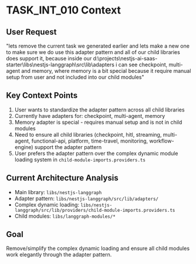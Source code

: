 # TASK_INT_010 Context

## User Request

"lets remove the current task we generated earlier and lets make a new one to make sure we do use this adapter pattern and all of our child libraries does support it, because inside our d:\projects\nestjs-ai-saas-starter\libs\nestjs-langgraph\src\lib\adapters i can see checkpoint, multi-agent and memory, where memory is a bit special because it require manual setup from user and not included into our child modules"

## Key Context Points

1. User wants to standardize the adapter pattern across all child libraries
2. Currently have adapters for: checkpoint, multi-agent, memory
3. Memory adapter is special - requires manual setup and is not in child modules
4. Need to ensure all child libraries (checkpoint, hitl, streaming, multi-agent, functional-api, platform, time-travel, monitoring, workflow-engine) support the adapter pattern
5. User prefers the adapter pattern over the complex dynamic module loading system in `child-module-imports.providers.ts`

## Current Architecture Analysis

- Main library: `libs/nestjs-langgraph`
- Adapter pattern: `libs/nestjs-langgraph/src/lib/adapters/`
- Complex dynamic loading: `libs/nestjs-langgraph/src/lib/providers/child-module-imports.providers.ts`
- Child modules: `libs/langgraph-modules/*`

## Goal

Remove/simplify the complex dynamic loading and ensure all child modules work elegantly through the adapter pattern.
